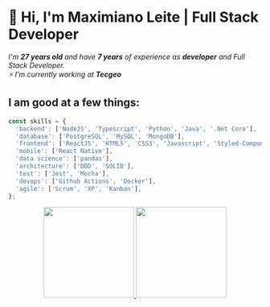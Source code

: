# 👋 Hi, I'm Maximiano Leite | Full Stack Developer

_I'm __27 years old__
and have __7 years__ of experience
as __developer__ and Full Stack
Developer.   
⚡ I’m currently working at __Tecgeo___

## I am good at a few things:

```javascript
const skills = {
  'backend': ['NodeJS', 'Typescript', 'Python', 'Java', '.Net Core'],
  'database': ['PostgreSQL', 'MySQL', 'MongoDB'],
  'frontend': ['ReactJS', 'HTML5', 'CSS3', 'Javascript', 'Styled-Components', 'Bootstrap'],
  'mobile': ['React Native'],
  'data science': ['pandas'],
  'architecture': ['DDD', 'SOLID'],
  'test': ['Jest', 'Mocha'],
  'devops': ['Github Actions', 'Docker'],
  'agile': ['Scrum', 'XP', 'Kanban'],
};
```

<div align="center">
  <a href="https://github.com/leitemaximiano">
  <img height="180em" src="https://github-readme-stats.vercel.app/api?username=leitemaximiano&show_icons=true&theme=tokyonight&include_all_commits=true&count_private=true"/>
  <img height="180em" src="https://github-readme-stats.vercel.app/api/top-langs/?username=leitemaximiano&layout=compact&langs_count=7&theme=tokyonight"/>
</div>

